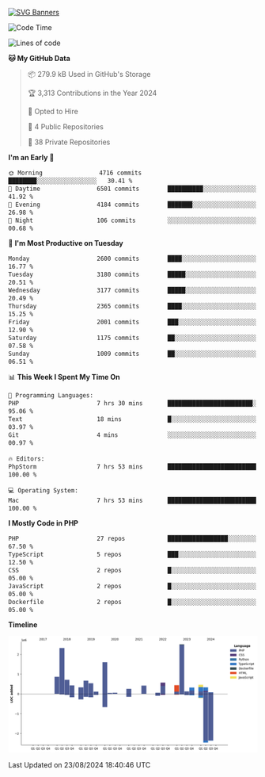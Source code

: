 [![SVG Banners](https://svg-banners.vercel.app/api?type=glitch&text1=Gere_Lajos%F0%9F%92%BB&width=800&height=400)](https://github.com/Akshay090/svg-banners)

<!--START_SECTION:waka-->
![Code Time](http://img.shields.io/badge/Code%20Time-1%2C834%20hrs%2014%20mins-blue)

![Lines of code](https://img.shields.io/badge/From%20Hello%20World%20I%27ve%20Written-13.2%20million%20lines%20of%20code-blue)

**🐱 My GitHub Data** 

> 📦 279.9 kB Used in GitHub's Storage 
 > 
> 🏆 3,313 Contributions in the Year 2024
 > 
> 💼 Opted to Hire
 > 
> 📜 4 Public Repositories 
 > 
> 🔑 38 Private Repositories 
 > 
**I'm an Early 🐤** 

```text
🌞 Morning                4716 commits        ████████░░░░░░░░░░░░░░░░░   30.41 % 
🌆 Daytime                6501 commits        ██████████░░░░░░░░░░░░░░░   41.92 % 
🌃 Evening                4184 commits        ███████░░░░░░░░░░░░░░░░░░   26.98 % 
🌙 Night                  106 commits         ░░░░░░░░░░░░░░░░░░░░░░░░░   00.68 % 
```
📅 **I'm Most Productive on Tuesday** 

```text
Monday                   2600 commits        ████░░░░░░░░░░░░░░░░░░░░░   16.77 % 
Tuesday                  3180 commits        █████░░░░░░░░░░░░░░░░░░░░   20.51 % 
Wednesday                3177 commits        █████░░░░░░░░░░░░░░░░░░░░   20.49 % 
Thursday                 2365 commits        ████░░░░░░░░░░░░░░░░░░░░░   15.25 % 
Friday                   2001 commits        ███░░░░░░░░░░░░░░░░░░░░░░   12.90 % 
Saturday                 1175 commits        ██░░░░░░░░░░░░░░░░░░░░░░░   07.58 % 
Sunday                   1009 commits        ██░░░░░░░░░░░░░░░░░░░░░░░   06.51 % 
```


📊 **This Week I Spent My Time On** 

```text
💬 Programming Languages: 
PHP                      7 hrs 30 mins       ████████████████████████░   95.06 % 
Text                     18 mins             █░░░░░░░░░░░░░░░░░░░░░░░░   03.97 % 
Git                      4 mins              ░░░░░░░░░░░░░░░░░░░░░░░░░   00.97 % 

🔥 Editors: 
PhpStorm                 7 hrs 53 mins       █████████████████████████   100.00 % 

💻 Operating System: 
Mac                      7 hrs 53 mins       █████████████████████████   100.00 % 
```

**I Mostly Code in PHP** 

```text
PHP                      27 repos            █████████████████░░░░░░░░   67.50 % 
TypeScript               5 repos             ███░░░░░░░░░░░░░░░░░░░░░░   12.50 % 
CSS                      2 repos             █░░░░░░░░░░░░░░░░░░░░░░░░   05.00 % 
JavaScript               2 repos             █░░░░░░░░░░░░░░░░░░░░░░░░   05.00 % 
Dockerfile               2 repos             █░░░░░░░░░░░░░░░░░░░░░░░░   05.00 % 
```



**Timeline**

![Lines of Code chart](https://raw.githubusercontent.com/gere-lajos/gere-lajos/main/assets/bar_graph.png)


 Last Updated on 23/08/2024 18:40:46 UTC
<!--END_SECTION:waka-->
